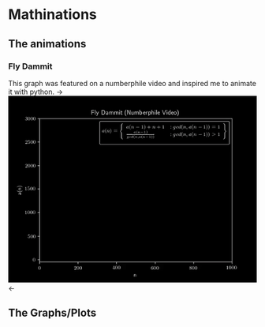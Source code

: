 # Mathinations
## The animations
### Fly Dammit
This graph was featured on a numberphile video and inspired me to animate it with python.
-> ![](animations/FlyDammit.gif) <-

## The Graphs/Plots
